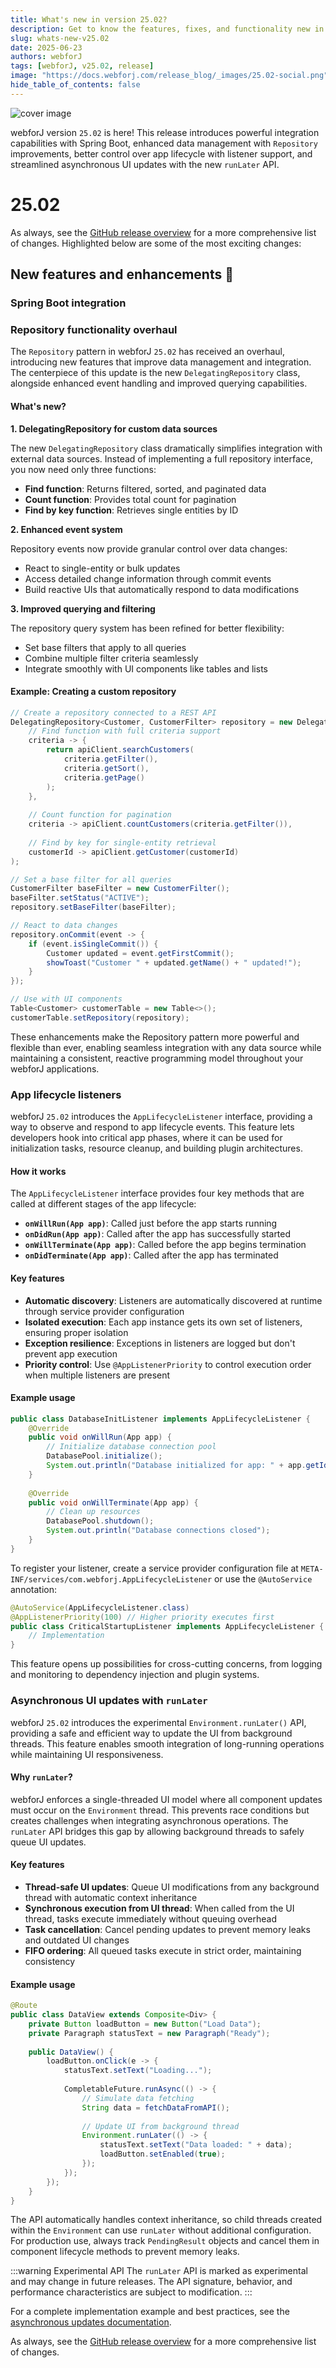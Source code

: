 ```yaml
---
title: What's new in version 25.02?
description: Get to know the features, fixes, and functionality new in webforJ version 25.02.
slug: whats-new-v25.02
date: 2025-06-23
authors: webforJ
tags: [webforJ, v25.02, release]
image: "https://docs.webforj.com/release_blog/_images/25.02-social.png"
hide_table_of_contents: false
---
```


![cover image](../../static/release_blog/_images/25.02.png)

webforJ version `25.02` is here! This release introduces powerful integration capabilities with Spring Boot, enhanced data management with `Repository` improvements, better control over app lifecycle with listener support, and streamlined asynchronous UI updates with the new `runLater` API.

<!-- truncate -->

# 25.02

As always, see the [GitHub release overview](https://github.com/webforj/webforj/releases/tag/25.02) for a more comprehensive list of changes. Highlighted below are some of the most exciting changes:

## New features and enhancements 🎉

### Spring Boot integration

<!-- TODO -->

### Repository functionality overhaul

The `Repository` pattern in webforJ `25.02` has received an overhaul, introducing new features that improve data management and integration. The centerpiece of this update is the new `DelegatingRepository` class, alongside enhanced event handling and improved querying capabilities.

#### What's new?

**1. DelegatingRepository for custom data sources**

The new `DelegatingRepository` class dramatically simplifies integration with external data sources. Instead of implementing a full repository interface, you now need only three functions:

- **Find function**: Returns filtered, sorted, and paginated data
- **Count function**: Provides total count for pagination
- **Find by key function**: Retrieves single entities by ID

**2. Enhanced event system**

Repository events now provide granular control over data changes:
- React to single-entity or bulk updates
- Access detailed change information through commit events
- Build reactive UIs that automatically respond to data modifications

**3. Improved querying and filtering**

The repository query system has been refined for better flexibility:
- Set base filters that apply to all queries
- Combine multiple filter criteria seamlessly
- Integrate smoothly with UI components like tables and lists

#### Example: Creating a custom repository

```java
// Create a repository connected to a REST API
DelegatingRepository<Customer, CustomerFilter> repository = new DelegatingRepository<>(
    // Find function with full criteria support
    criteria -> {
        return apiClient.searchCustomers(
            criteria.getFilter(),
            criteria.getSort(),
            criteria.getPage()
        );
    },
    
    // Count function for pagination
    criteria -> apiClient.countCustomers(criteria.getFilter()),
    
    // Find by key for single-entity retrieval
    customerId -> apiClient.getCustomer(customerId)
);

// Set a base filter for all queries
CustomerFilter baseFilter = new CustomerFilter();
baseFilter.setStatus("ACTIVE");
repository.setBaseFilter(baseFilter);

// React to data changes
repository.onCommit(event -> {
    if (event.isSingleCommit()) {
        Customer updated = event.getFirstCommit();
        showToast("Customer " + updated.getName() + " updated!");
    }
});

// Use with UI components
Table<Customer> customerTable = new Table<>();
customerTable.setRepository(repository);
```

These enhancements make the Repository pattern more powerful and flexible than ever, enabling seamless integration with any data source while maintaining a consistent, reactive programming model throughout your webforJ applications.

### App lifecycle listeners

webforJ `25.02` introduces the `AppLifecycleListener` interface, providing a way to observe and respond to app lifecycle events. This feature lets developers hook into critical app phases, where it can be used for initialization tasks, resource cleanup, and building plugin architectures.

#### How it works

The `AppLifecycleListener` interface provides four key methods that are called at different stages of the app lifecycle:

- **`onWillRun(App app)`**: Called just before the app starts running
- **`onDidRun(App app)`**: Called after the app has successfully started
- **`onWillTerminate(App app)`**: Called before the app begins termination
- **`onDidTerminate(App app)`**: Called after the app has terminated

#### Key features

- **Automatic discovery**: Listeners are automatically discovered at runtime through service provider configuration
- **Isolated execution**: Each app instance gets its own set of listeners, ensuring proper isolation
- **Exception resilience**: Exceptions in listeners are logged but don't prevent app execution
- **Priority control**: Use `@AppListenerPriority` to control execution order when multiple listeners are present

#### Example usage

```java
public class DatabaseInitListener implements AppLifecycleListener {
    @Override
    public void onWillRun(App app) {
        // Initialize database connection pool
        DatabasePool.initialize();
        System.out.println("Database initialized for app: " + app.getId());
    }
    
    @Override
    public void onWillTerminate(App app) {
        // Clean up resources
        DatabasePool.shutdown();
        System.out.println("Database connections closed");
    }
}
```

To register your listener, create a service provider configuration file at `META-INF/services/com.webforj.AppLifecycleListener` or use the `@AutoService` annotation:

```java
@AutoService(AppLifecycleListener.class)
@AppListenerPriority(100) // Higher priority executes first
public class CriticalStartupListener implements AppLifecycleListener {
    // Implementation
}
```

This feature opens up possibilities for cross-cutting concerns, from logging and monitoring to dependency injection and plugin systems.

### Asynchronous UI updates with `runLater`

webforJ `25.02` introduces the experimental `Environment.runLater()` API, providing a safe and efficient way to update the UI from background threads. This feature enables smooth integration of long-running operations while maintaining UI responsiveness.

#### Why `runLater`?

webforJ enforces a single-threaded UI model where all component updates must occur on the `Environment` thread. This prevents race conditions but creates challenges when integrating asynchronous operations. The `runLater` API bridges this gap by allowing background threads to safely queue UI updates.

#### Key features

- **Thread-safe UI updates**: Queue UI modifications from any background thread with automatic context inheritance
- **Synchronous execution from UI thread**: When called from the UI thread, tasks execute immediately without queuing overhead
- **Task cancellation**: Cancel pending updates to prevent memory leaks and outdated UI changes
- **FIFO ordering**: All queued tasks execute in strict order, maintaining consistency

#### Example usage

```java
@Route
public class DataView extends Composite<Div> {
    private Button loadButton = new Button("Load Data");
    private Paragraph statusText = new Paragraph("Ready");
    
    public DataView() {
        loadButton.onClick(e -> {
            statusText.setText("Loading...");
            
            CompletableFuture.runAsync(() -> {
                // Simulate data fetching
                String data = fetchDataFromAPI();
                
                // Update UI from background thread
                Environment.runLater(() -> {
                    statusText.setText("Data loaded: " + data);
                    loadButton.setEnabled(true);
                });
            });
        });
    }
}
```

The API automatically handles context inheritance, so child threads created within the `Environment` can use `runLater` without additional configuration. For production use, always track `PendingResult` objects and cancel them in component lifecycle methods to prevent memory leaks.

:::warning Experimental API
The `runLater` API is marked as experimental and may change in future releases. The API signature, behavior, and performance characteristics are subject to modification.
:::

For a complete implementation example and best practices, see the [asynchronous updates documentation](../../docs/advanced/asynchronous-updates).

As always, see the [GitHub release overview](https://github.com/webforj/webforj/releases/tag/25.02) for a more comprehensive list of changes.